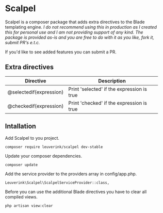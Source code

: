 # Scalpel
Scalpel is a composer package that adds extra directives to the Blade templating engine.
*I do not recommend using this in production as I created this for personal use and I am not providing support of any kind. The package is provided as-is and you are free to do with it as you like, fork it, submit PR's e.t.c.*

If you'd like to see added features you can submit a PR.

## Extra directives

| Directive                           | Description   			                                                       |
| ----------------------------------- | -------------------------------------------------------------------------- |
| @selectedif(expression)             | Print 'selected' if the expression is true                                 |
| @checkedif(expression)              | Print 'checked' if the expression is true                                  |



## Intallation
Add Scalpel to you project.
```
composer require leuverink/scalpel dev-stable
```

Update your composer dependencies.
```
composer update
```

Add the service provider to the providers array in config/app.php.
```
Leuverink\Scalpel\ScalpelServiceProvider::class,
```

Before you can use the additional Blade directives you have to clear all compiled views.
```
php artisan view:clear
```
